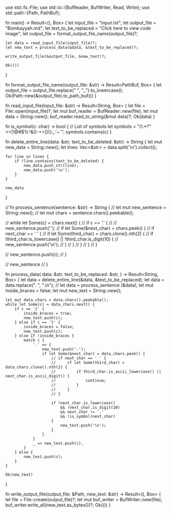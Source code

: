 use std::fs::File;
use std::io::{BufReader, BufWriter, Read, Write};
use std::path::{Path, PathBuf};

fn main() -> Result<(), Box<dyn std::error::Error>> {
    let input_file = "input.txt";
    let output_file = "Bombayyah.md";
    let text_to_be_replaced = "Click here to view code image";
    let output_file = format_output_file_name(output_file)?;

    let data = read_input_file(input_file)?;
    let new_text = process_data(&data, &text_to_be_replaced)?;

    write_output_file(&output_file, &new_text)?;

    Ok(())
}

fn format_output_file_name(output_file: &str) -> Result<PathBuf, Box<dyn std::error::Error>> {
    let output_file = output_file.replace(" ", "_").to_lowercase();
    Ok(Path::new(&output_file).to_path_buf())
}

fn read_input_file(input_file: &str) -> Result<String, Box<dyn std::error::Error>> {
    let file = File::open(input_file)?;
    let mut buf_reader = BufReader::new(file);
    let mut data = String::new();
    buf_reader.read_to_string(&mut data)?;
    Ok(data)
}

fn is_symbol(c: char) -> bool {
    // List of symbols
    let symbols = "/\\:*?\"<>|!@#$%^&()-+=[]{};,.\'~`";
    symbols.contains(c)
}

fn delete_entire_line(data: &str, text_to_be_deleted: &str) -> String {
    let mut new_data = String::new();
    let lines: Vec<&str> = data.split('\n').collect();

    for line in lines {
        if !line.contains(text_to_be_deleted) {
            new_data.push_str(line);
            new_data.push('\n');
        }
    }

    new_data
}

// fn process_sentence(sentence: &str) -> String {
//     let mut new_sentence = String::new();
//     let mut chars = sentence.chars().peekable();

//     while let Some(c) = chars.next() {
//         if c == '.' {
//             // new_sentence.push('.');
//             if let Some(&next_char) = chars.peek() {
//                 if next_char == ' ' {
//                     if let Some(third_char) = chars.clone().nth(2) {
//                         if !third_char.is_lowercase() || !third_char.is_digit(10) {
//                             new_sentence.push('\n');
//                         }
//                     } 
//                 }
//             }
//         }

//         new_sentence.push(c);
//     }

//     new_sentence
// }


fn process_data(
    data: &str,
    text_to_be_replaced: &str,
) -> Result<String, Box<dyn std::error::Error>> {
    let data = delete_entire_line(&data, &text_to_be_replaced);
    let data = data.replace(". ", ".\n");
    // let data = process_sentence (&data);
    let mut inside_braces = false;
    let mut new_text = String::new();

    let mut data_chars = data.chars().peekable();
    while let Some(c) = data_chars.next() {
        if c == '{' {
            inside_braces = true;
            new_text.push(c);
        } else if c == '}' {
            inside_braces = false;
            new_text.push(c);
        } else if !inside_braces {
            match c {
                '.' => {
                    new_text.push('.');
                    if let Some(&next_char) = data_chars.peek() {
                        // if next_char == ' ' {
                        //     if let Some(third_char) = data_chars.clone().nth(2) {
                        //         if third_char.is_ascii_lowercase() || next_char.is_ascii_digit() {
                        //             continue;
                        //         }
                        //     }
                        // }

                        if !next_char.is_lowercase()
                            && !next_char.is_digit(10)
                            && next_char != '.'
                            && !is_symbol(next_char)
                        {
                            new_text.push('\n');
                        }
                    }
                }
                _ => new_text.push(c),
            }
        } else {
            new_text.push(c);
        }
    }

    Ok(new_text)
}

fn write_output_file(output_file: &Path, new_text: &str) -> Result<(), Box<dyn std::error::Error>> {
    let file = File::create(output_file)?;
    let mut buf_writer = BufWriter::new(file);
    buf_writer.write_all(new_text.as_bytes())?;
    Ok(())
}
